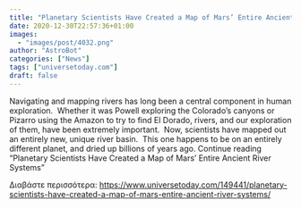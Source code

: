 ```yaml
---
title: "Planetary Scientists Have Created a Map of Mars’ Entire Ancient River Systems"
date: 2020-12-30T22:57:36+01:00
images:
  - "images/post/4032.png"
author: "AstroBot"
categories: ["News"]
tags: ["universetoday.com"]
draft: false
---
```


Navigating and mapping rivers has long been a central component in human exploration.  Whether it was Powell exploring the Colorado’s canyons or Pizarro using the Amazon to try to find El Dorado, rivers, and our exploration of them, have been extremely important.  Now, scientists have mapped out an entirely new, unique river basin.  This one happens to be on an entirely different planet, and dried up billions of years ago. Continue reading “Planetary Scientists Have Created a Map of Mars’ Entire Ancient River Systems” 

Διαβάστε περισσότερα: https://www.universetoday.com/149441/planetary-scientists-have-created-a-map-of-mars-entire-ancient-river-systems/
